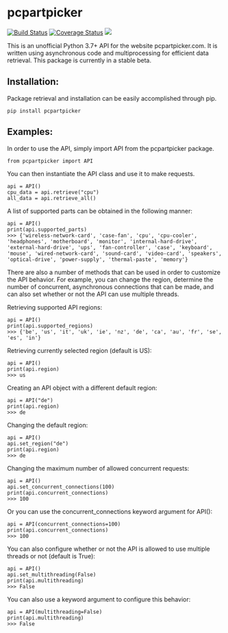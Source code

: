 # pcpartpicker

[![Build Status](https://travis-ci.org/JonathanVusich/pcpartpicker.svg?branch=master)](https://travis-ci.org/JonathanVusich/pcpartpicker)
[![Coverage Status](https://coveralls.io/repos/github/JonathanVusich/pcpartpicker/badge.svg?branch=master&kill_cache=1)](https://coveralls.io/github/JonathanVusich/pcpartpicker?branch=master&kill_cache=1)
![](https://img.shields.io/pypi/dm/pcpartpicker.svg)

This is an unofficial Python 3.7+ API for the website pcpartpicker.com.
It is written using asynchronous code and multiprocessing for efficient data retrieval. 
This package is currently in a stable beta.

## Installation:
Package retrieval and installation can be easily accomplished through pip.
```
pip install pcpartpicker
```

## Examples:
In order to use the API, simply import API from the pcpartpicker package.
```
from pcpartpicker import API
```
You can then instantiate the API class and use it to make requests.
```
api = API()
cpu_data = api.retrieve("cpu")
all_data = api.retrieve_all()
```

A list of supported parts can be obtained in the following manner:
```
api = API()
print(api.supported_parts)
>>> {'wireless-network-card', 'case-fan', 'cpu', 'cpu-cooler', 'headphones', 'motherboard', 'monitor', 'internal-hard-drive', 'external-hard-drive', 'ups', 'fan-controller', 'case', 'keyboard', 'mouse', 'wired-network-card', 'sound-card', 'video-card', 'speakers', 'optical-drive', 'power-supply', 'thermal-paste', 'memory'}
```

There are also a number of methods that can be used in order to customize the API behavior.
For example, you can change the region, determine the number of concurrent, asynchronous connections
that can be made, and can also set whether or not the API can use multiple threads.

Retrieving supported API regions:
```
api = API()
print(api.supported_regions)
>>> {'be', 'us', 'it', 'uk', 'ie', 'nz', 'de', 'ca', 'au', 'fr', 'se', 'es', 'in'}
```

Retrieving currently selected region (default is US):
```
api = API()
print(api.region)
>>> us
```

Creating an API object with a different default region:
```
api = API("de")
print(api.region)
>>> de
```

Changing the default region:
```
api = API()
api.set_region("de")
print(api.region)
>>> de
```

Changing the maximum number of allowed concurrent requests:
```
api = API()
api.set_concurrent_connections(100)
print(api.concurrent_connections)
>>> 100 
```
Or you can use the concurrent_connections keyword argument for API():
```
api = API(concurrent_connections=100)
print(api.concurrent_connections)
>>> 100
```
You can also configure whether or not the API is allowed to use multiple threads or not (default is True):
```
api = API()
api.set_multithreading(False)
print(api.multithreading)
>>> False
```
You can also use a keyword argument to configure this behavior:
```
api = API(multithreading=False)
print(api.multithreading)
>>> False
```